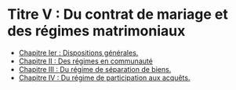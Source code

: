 # Titre V : Du contrat de mariage et des régimes matrimoniaux

- [Chapitre Ier : Dispositions générales.](chapitre-ier)
- [Chapitre II : Des régimes en communauté](chapitre-ii)
- [Chapitre III : Du régime de séparation de biens.](chapitre-iii)
- [Chapitre IV : Du régime de participation aux acquêts.](chapitre-iv)
